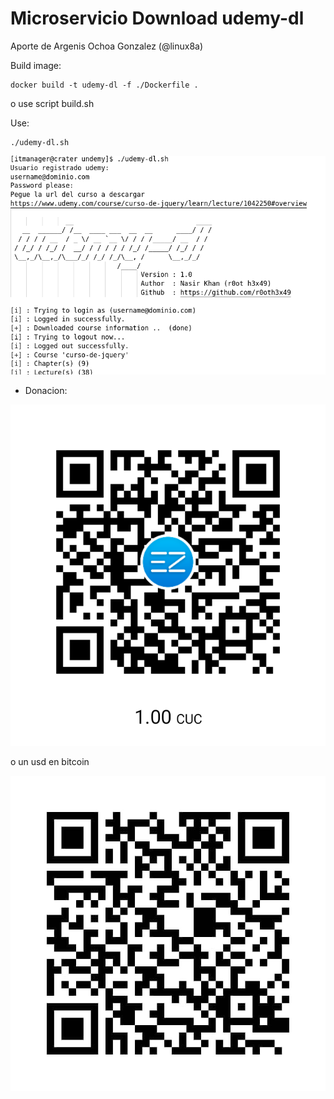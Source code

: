 # Microservicio Download udemy-dl

Aporte de Argenis Ochoa Gonzalez (@linux8a)

Build image:

```
docker build -t udemy-dl -f ./Dockerfile .
```
o use script build.sh



Use:

```
./udemy-dl.sh
```

![screenshot](screenshot.png)

* Donacion:

![Donacion](../.donacion_enzona.png)

o un usd en bitcoin

![Donacion](../.donacion_bitcoin.png)

